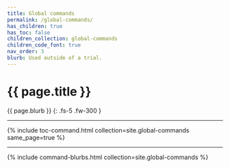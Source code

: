 ```yaml
---
title: Global commands
permalink: /global-commands/
has_children: true
has_toc: false
children_collection: global-commands
children_code_font: true
nav_order: 3
blurb: Used outside of a trial.
--- 
```


# {{ page.title }}

{{ page.blurb }}
{: .fs-5 .fw-300 }

---

{% include toc-command.html collection=site.global-commands same_page=true %}

---

{% include command-blurbs.html collection=site.global-commands %}

